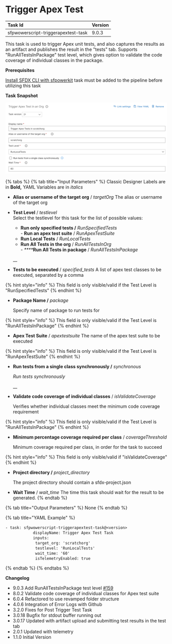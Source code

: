 # Trigger Apex Test

| **Task Id** | Version |
| :--- | :--- |
| sfpwowerscript-triggerapextest-task | 9.0.3 |

This task is used to trigger Apex unit tests, and also captures the results as an artifact and publishes the result in the "tests" tab. Supports "RunAllTestsInPackage" test level, which gives option to validate the code coverage of individual classes in the package.

**Prerequisites**

[Install SFDX CLI with sfpowerkit](../utility-tasks/install-sfdx-cli-with-sfpowerkit.md)  task must be added to the pipeline before utilizing this task

**Task Snapshot**

![](../../../.gitbook/assets/trigger-apex-test.png)

{% tabs %}
{% tab title="Input Parameters" %}
Classic Designer Labels are in **Bold,**  YAML Variables are in _italics_

* **Alias or username of the target org** / _targetOrg_ The alias or username of the target org 
* **Test Level** / _testlevel_  
  Select the testlevel for this task for the list of possible values:   
   -  **Run only specified tests /** _RunSpecifiedTests   
   -_  **Run an apex test suite** / _RunApexTestSuite_  
   -  **Run Local Tests** / _RunLocalTests_  
   -  **Run All Tests in the org** / _RunAllTestsInOrg_      
   _-  ****_**Run All Tests in package** / _RunAllTestsInPackage_

  \_\_

* **Tests to be executed** / _specified\_tests_ A list of apex test classes to be executed, separated by a comma

{% hint style="info" %}
This field is only visible/valid  if the Test Level is "RunSpecifiedTests"
{% endhint %}

* **Package Name /** _package_

  Specify name of package to run tests for

{% hint style="info" %}
This field is only visible/valid if the Test Level is "RunAllTestsInPackage"
{% endhint %}

* **Apex Test Suite** / _apextestsuite_ The name of the apex test suite to be executed

{% hint style="info" %}
This field is only visible/valid  if the Test Level is "RunApexTestSuite"
{% endhint %}

* **Run tests from a single class synchronously /** _synchronous_

  _Run tests synchronously_ 

  \_\_

* **Validate code coverage of individual classes** / _isValidateCoverage_

  Verifies whether individual classes meet the minimum code coverage requirement

{% hint style="info" %}
This field is only visible/valid if the Test Level is "RunAllTestsInPackage"
{% endhint %}

* **Minimum percentage coverage required per class** / _coverageThreshold_

  Minimum coverage required per class, in order for the task to succeed

{% hint style="info" %}
This field is only visible/valid if "isValidateCoverage" 
{% endhint %}

* **Project directory /** _project\_directory_

  The project directory should contain a sfdx-project.json

* **Wait Time** / _wait\_time_ The time this task should wait for the result to be generated. 
{% endtab %}

{% tab title="Output Parameters" %}
None
{% endtab %}

{% tab title="YAML Example" %}
```text
- task: sfpwowerscript-triggerapextest-task@<version>
            displayName: Trigger Apex Test Task
            inputs:
             target_org: 'scratchorg'
             testlevel: 'RunLocalTests'
             wait_time: '60'
             isTelemetryEnabled: true
```
{% endtab %}
{% endtabs %}

**Changelog**

* 9.0.3 Add RunAllTestsInPackage test level [\#159](https://github.com/Accenture/sfpowerscripts/pull/159)
* 8.0.2 Validate code coverage of individual classes for Apex test suite
* 6.0.4 Refactored to use revamped folder structure
* 4.0.6 Integration of Error Logs with Github
* 3.2.0 Fixes for Post Trigger Test Task
* 3.0.18 Bugfix for stdout buffer running out
* 3.0.17 Updated with artifact upload and submitting test results in the test tab
* 2.0.1 Updated with telemetry
* 1.1.0 Initial Version

